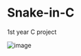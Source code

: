 # Snake-in-C
1st year C project

![image](https://user-images.githubusercontent.com/61639823/170106089-588c1f29-e4f6-41b5-af33-ef10b1143346.png)

